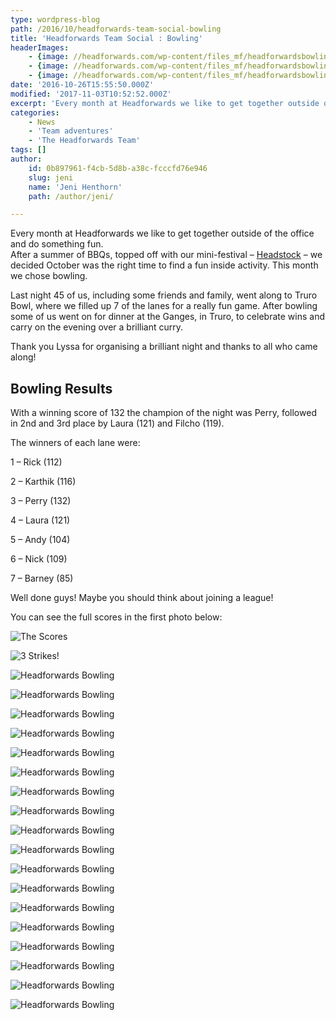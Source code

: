 ```yaml
---
type: wordpress-blog
path: /2016/10/headforwards-team-social-bowling
title: 'Headforwards Team Social : Bowling'
headerImages:
    - {image: //headforwards.com/wp-content/files_mf/headforwardsbowling20161.jpg, text: 'Headforwards Bowling '}
    - {image: //headforwards.com/wp-content/files_mf/headforwardsbowling2016trurobowl.jpg, text: ""}
    - {image: //headforwards.com/wp-content/files_mf/headforwardsbowling2016balls.jpg, text: ""}
date: '2016-10-26T15:55:50.000Z'
modified: '2017-11-03T10:52:52.000Z'
excerpt: 'Every month at Headforwards we like to get together outside of the office and do something fun. After a summer of BBQs, topped off with our mini-festival – Headstock – we decided October was the right time to find a fun inside activity. This month we chose bowling. Last night 45 of us, including some …'
categories:
    - News
    - 'Team adventures'
    - 'The Headforwards Team'
tags: []
author:
    id: 0b897961-f4cb-5d8b-a38c-fcccfd76e946
    slug: jeni
    name: 'Jeni Henthorn'
    path: /author/jeni/

---
```

Every month at Headforwards we like to get together outside of the office and do something fun.  
After a summer of BBQs, topped off with our mini-festival – [Headstock](https://www.headforwards.com/2016/09/headstock-2016/) – we decided October was the right time to find a fun inside activity. This month we chose bowling.

Last night 45 of us, including some friends and family, went along to Truro Bowl, where we filled up 7 of the lanes for a really fun game. After bowling some of us went on for dinner at the Ganges, in Truro, to celebrate wins and carry on the evening over a brilliant curry.

Thank you Lyssa for organising a brilliant night and thanks to all who came along!

Bowling Results
---------------

With a winning score of 132 the champion of the night was Perry, followed in 2nd and 3rd place by Laura (121) and Filcho (119).

The winners of each lane were:

1 – Rick (112)

2 – Karthik (116)

3 – Perry (132)

4 – Laura (121)

5 – Andy (104)

6 – Nick (109)

7 – Barney (85)

Well done guys! Maybe you should think about joining a league!

You can see the full scores in the first photo below:

<section class="gallery">

![The Scores](//headforwards.com/wp-content/uploads/2016/10/Headforwards-Bowling-2016-Scores.jpg)

![3 Strikes!](//headforwards.com/wp-content/uploads/2016/10/Headforwards-Bowling-2016-3strikes.jpg)

![Headforwards Bowling](//headforwards.com/wp-content/uploads/2016/10/Headforwards-Bowling-201691935.jpg)

![Headforwards Bowling](//headforwards.com/wp-content/uploads/2016/10/Headforwards-Bowling-201684714.jpg)

![Headforwards Bowling](//headforwards.com/wp-content/uploads/2016/10/Headforwards-Bowling-2016-ballandpins.jpg)

![Headforwards Bowling](//headforwards.com/wp-content/uploads/2016/10/Headforwards-Bowling-2016-Bar.jpg)

![Headforwards Bowling](//headforwards.com/wp-content/uploads/2016/10/Headforwards-Bowling-2016-Craig.jpg)

![Headforwards Bowling](//headforwards.com/wp-content/uploads/2016/10/Headforwards-Bowling-2016-group1.jpg)

![Headforwards Bowling](//headforwards.com/wp-content/uploads/2016/10/Headforwards-Bowling-201685440.jpg)

![Headforwards Bowling](//headforwards.com/wp-content/uploads/2016/10/Headforwards-Bowling-201684332.jpg)

![Headforwards Bowling](//headforwards.com/wp-content/uploads/2016/10/Headforwards-Bowling-2016-Toby.jpg)

![Headforwards Bowling](//headforwards.com/wp-content/uploads/2016/10/Headforwards-Bowling-2016-Toby-strike.jpg)

![Headforwards Bowling](//headforwards.com/wp-content/uploads/2016/10/Headforwards-Bowling-2016-Pool.jpg)

![Headforwards Bowling](//headforwards.com/wp-content/uploads/2016/10/Headforwards-Bowling-2016-Lyssa.jpg)

![Headforwards Bowling](//headforwards.com/wp-content/uploads/2016/10/Headforwards-Bowling-2016-shoes.jpg)

![Headforwards Bowling](//headforwards.com/wp-content/uploads/2016/10/Headforwards-Bowling-2016-team.jpg)

![Headforwards Bowling](//headforwards.com/wp-content/uploads/2016/10/Headforwards-Bowling-2016-winner.jpg)

![Headforwards Bowling](//headforwards.com/wp-content/uploads/2016/10/Headforwards-Bowling-201691930.jpg)

![Headforwards Bowling](//headforwards.com/wp-content/uploads/2016/10/Headforwards-Bowling-2016-group.jpg)

![Headforwards Bowling](//headforwards.com/wp-content/uploads/2016/10/Headforwards-Bowling-201684443.jpg)

</section>


